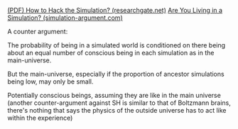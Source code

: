 [(PDF) How to Hack the Simulation? (researchgate.net)](https://www.researchgate.net/publication/364811408_How_to_Hack_the_Simulation)
[Are You Living in a Simulation? (simulation-argument.com)](https://www.simulation-argument.com/simulation)




A counter argument:

The probability of being in a simulated world is conditioned on there being about an equal number of conscious being in each simulation as in the main-universe. 

But the main-universe, especially if the proportion of ancestor simulations being low, may only be small.

Potentially conscious beings, assuming they are like in the main universe (another counter-argument against SH is similar to that of Boltzmann brains, there's nothing that says the physics of the outside universe has to act like within the experience) 